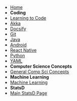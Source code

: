 - [Home](https://bwagenseller.github.io/#/)
- **Coding**  
 - [Learning to Code](/learn_to_code/)  
 - [Akka](/learn_to_code/java/akka/)  
 - [Docsify](/learn_to_code/docsify/)  
 - [Git](/learn_to_code/git/)  
 - [Java](/learn_to_code/java/)  
 - [Android](/learn_to_code/android/)  
 - [React Native](/learn_to_code/android/react_native/)  
 - [Python](/learn_to_code/python/)  
 - [YAML](/learn_to_code/yaml)  
- **Computer Science Concepts**
 - [General Comp Sci Concepts](/learn_to_code/computer_science_concepts)
- **Machine Learning**
 - [Machine Learning](/learn_to_code/machine_learning/)
- **StatsD**
 - [Main StatsD Page](/learn_to_code/statsd/)